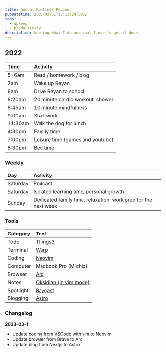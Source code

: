 ```yaml
---
title: Annual Routines Review
pubDatetime: 2023-03-01T12:13:24.000Z
tags:
  - upkeep
  - productivity
description: keeping what I do and what I use to get it done
---
```


## 2022

| Time    | Activity                         |
| :------ | :------------------------------- |
| 5-6am   | Read / homework / blog           |
| 7am     | Wake up Reyan                    |
| 8am     | Drive Reyan to school            |
| 8:20am  | 20 minute cardio workout, shower |
| 8:45am  | 10 minute mindfulness            |
| 9:00am  | Start work                       |
| 11:30am | Walk the dog for lunch           |
| 4:30pm  | Family time                      |
| 7:00pm  | Leisure time (games and youtube) |
| 8:30pm  | Bed time                         |

### Weekly

| Day      | Activity                                                       |
| :------- | :------------------------------------------------------------- |
| Saturday | Podcast                                                        |
| Saturday | Isolated learning time, personal growth                        |
| Sunday   | Dedicated family time, relaxation, work prep for the next week |

### Tools

| Category  | Tool                                             |
| :-------- | :----------------------------------------------- |
| Todo      | [Things3](https://culturedcode.com/things/)      |
| Terminal  | [Warp](https://www.warp.dev/)                    |
| Coding    | [Neovim](https://neovim.io)                      |
| Computer  | Macbook Pro (M chip)                             |
| Browser   | [Arc](https://brave.com/)                        |
| Notes     | [Obsidian (in vim mode)](https://obsidian.md/)   |
| Spotlight | [Raycast](https://www.raycast.com/)              |
| Blogging  | [Astro](https://github.com/danieluhl/astro-blog) |

### Changelog

**2023-03-1**

- Update coding from VSCode with vim to Neovim
- Update browser from Brave to Arc
- Update blog from Nextjs to Astro
